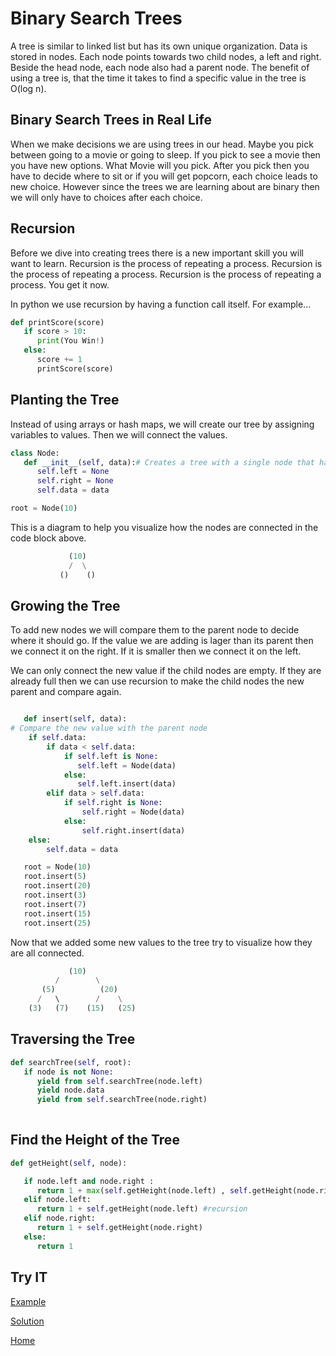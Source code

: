 # Binary Search Trees


A tree is similar to linked list but has its own unique organization. Data is stored in nodes. Each node points towards two child nodes, a left and right. Beside the head node, each node also had a parent node. The benefit of using a tree is, that the time it takes to find a specific value in the tree is O(log n).

## Binary Search Trees in Real Life
When we make decisions we are using trees in our head. Maybe you pick between going to a movie or going to sleep. If you pick to see a movie then you have new options. What Movie will you pick. After you pick then you have to decide where to sit or if you will get popcorn, each choice leads to new choice. However since the trees we are learning about are binary then we will only have to choices after each choice. 
## Recursion
Before we dive into creating trees there is a new important skill you will want to learn. Recursion is the process of repeating a process. Recursion is the process of repeating a process. Recursion is the process of repeating a process. You get it now. 

In python we use recursion by having a function call itself. For example...
```python
def printScore(score)
   if score > 10:
      print(You Win!)
   else:
      score += 1
      printScore(score)
```


## Planting the Tree
 Instead of using arrays or hash maps, we will create our tree by assigning variables to values. Then we will connect the values. 
```python
class Node:
   def __init__(self, data):# Creates a tree with a single node that has empty children nodes. 
      self.left = None
      self.right = None
      self.data = data

root = Node(10)
```

This is a diagram to help you visualize how the nodes are connected in the code block above.
```python
             (10)
             /  \
           ()    ()
```
## Growing the Tree
To add new nodes we will compare them to the parent node to decide where it should go. If the value we are adding is lager than its parent then we connect it on the right. If it is smaller then we connect it on the left. 

We can only connect the new value if the child nodes are empty. If they are already full then we can use recursion to make the child nodes the new parent and compare again. 
```python

   def insert(self, data):
# Compare the new value with the parent node
    if self.data:
        if data < self.data:
            if self.left is None:
               self.left = Node(data)
            else:
               self.left.insert(data)
        elif data > self.data:
            if self.right is None:
                self.right = Node(data)
            else:
                self.right.insert(data)
    else:
        self.data = data

   root = Node(10)
   root.insert(5)
   root.insert(20)
   root.insert(3)
   root.insert(7)
   root.insert(15)
   root.insert(25)
```
Now that we added some new values to the tree try to visualize how they are all connected. 
```python
             (10)
          /        \
       (5)          (20)
      /   \        /    \
    (3)   (7)    (15)   (25)
```
## Traversing the Tree
```python
def searchTree(self, root):
   if node is not None:
      yield from self.searchTree(node.left)
      yield node.data
      yield from self.searchTree(node.right)
        
```
## Find the Height of the Tree
```python
def getHeight(self, node):

   if node.left and node.right :
      return 1 + max(self.getHeight(node.left) , self.getHeight(node.right))
   elif node.left:
      return 1 + self.getHeight(node.left) #recursion 
   elif node.right:
      return 1 + self.getHeight(node.right)
   else:
      return 1 
```

## Try IT
[Example](treeTest.py)

[Solution](treeSolution.py)

[Home](tutorial.md)